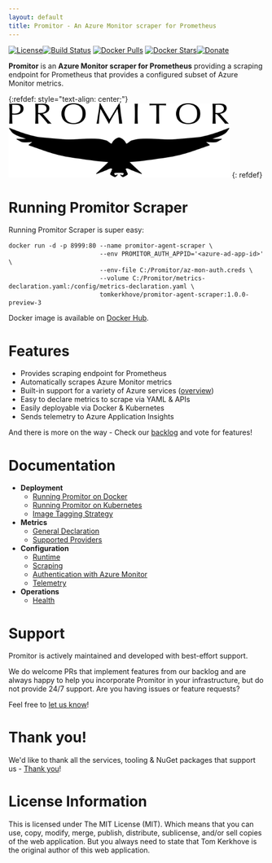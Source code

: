```yaml
---
layout: default
title: Promitor - An Azure Monitor scraper for Prometheus
---
```


[![License](https://img.shields.io/github/license/mashape/apistatus.svg?style=flat-square)](https://github.com/tomkerkhove/promitor/blob/master/LICENSE)[![Build Status](https://dev.azure.com/tomkerkhove/Promitor/_apis/build/status/Promitor%20CI%20-%20Scraper%20Agent?branchName=master)](https://dev.azure.com/tomkerkhove/Promitor/_build/latest?definitionId=50&branchName=master) [![Docker Pulls](https://img.shields.io/docker/pulls/tomkerkhove/promitor-agent-scraper.svg?style=flat-square)](https://hub.docker.com/r/tomkerkhove/promitor-agent-scraper/)
[![Docker Stars](https://img.shields.io/docker/stars/tomkerkhove/promitor-agent-scraper.svg?style=flat-square)](https://hub.docker.com/r/tomkerkhove/promitor-agent-scraper/)[![Donate](https://img.shields.io/badge/Donate%20via-PayPal-blue.svg)](https://www.paypal.com/cgi-bin/webscr?cmd=_s-xclick&hosted_button_id=LYCEDSP3S5P9G&source=url)

**Promitor** is an **Azure Monitor scraper for Prometheus** providing a scraping endpoint for Prometheus that provides a configured subset of Azure Monitor metrics.

{:refdef: style="text-align: center;"}
![Promitor](./media/logos/promitor.png)
{: refdef}

# Running Promitor Scraper
Running Promitor Scraper is super easy:
```
docker run -d -p 8999:80 --name promitor-agent-scraper \
                         --env PROMITOR_AUTH_APPID='<azure-ad-app-id>'   \
                         --env-file C:/Promitor/az-mon-auth.creds \
                         --volume C:/Promitor/metrics-declaration.yaml:/config/metrics-declaration.yaml \ 
                         tomkerkhove/promitor-agent-scraper:1.0.0-preview-3
```

Docker image is available on [Docker Hub](https://hub.docker.com/r/tomkerkhove/promitor-agent-scraper/).

# Features

- Provides scraping endpoint for Prometheus
- Automatically scrapes Azure Monitor metrics
- Built-in support for a variety of Azure services ([overview](configuration/metrics))
- Easy to declare metrics to scrape via YAML & APIs
- Easily deployable via Docker & Kubernetes
- Sends telemetry to Azure Application Insights

And there is more on the way - Check our [backlog](https://github.com/tomkerkhove/promitor/issues) and vote for features!

# Documentation
- **Deployment**
    - [Running Promitor on Docker](deployment#docker)
    - [Running Promitor on Kubernetes](deployment#kubernetes)
    - [Image Tagging Strategy](deployment#image-tagging-strategy)
- **Metrics**
    - [General Declaration](configuration/metrics)
    - [Supported Providers](configuration/metrics#supported-azure-services)
- **Configuration**
    - [Runtime](configuration#runtime)
    - [Scraping](configuration#scraping)
    - [Authentication with Azure Monitor](configuration#authentication-with-azure-monitor)
    - [Telemetry](configuration#telemetry)
- **Operations**
    - [Health](operations#health)

# Support
Promitor is actively maintained and developed with best-effort support.

We do welcome PRs that implement features from our backlog and are always happy to help you incorporate Promitor in your infrastructure, but do not provide 24/7 support. Are you having issues or feature requests?

Feel free to [let us know](https://github.com/tomkerkhove/promitor/issues/new/choose)!

# Thank you!
We'd like to thank all the services, tooling & NuGet packages that support us - [Thank you](thank-you)!

# License Information
This is licensed under The MIT License (MIT). Which means that you can use, copy, modify, merge, publish, distribute, sublicense, and/or sell copies of the web application. But you always need to state that Tom Kerkhove is the original author of this web application.
